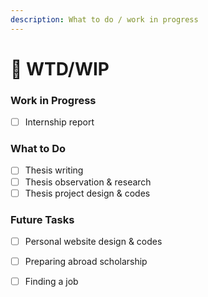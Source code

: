 ```yaml
---
description: What to do / work in progress
---
```


# 📄 WTD/WIP

### Work in Progress

* [ ] Internship report

### What to Do

* [ ] Thesis writing
* [ ] Thesis observation & research
* [ ] Thesis project design & codes

### Future Tasks

* [ ] Personal website design & codes
* [ ] Preparing abroad scholarship
* [ ] Finding a job

